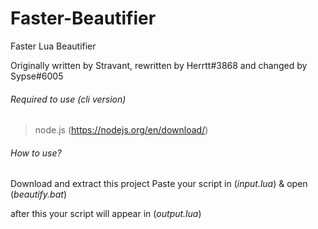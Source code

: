 # Faster-Beautifier
Faster Lua Beautifier

Originally written by Stravant, rewritten by Herrtt#3868 and changed by Sypse#6005

###### Required to use (cli version)
> node.js (https://nodejs.org/en/download/)

###### How to use?

Download and extract this project
Paste your script in (*input.lua*)
& open (*beautify.bat*)


after this your script will appear in (*output.lua*)
